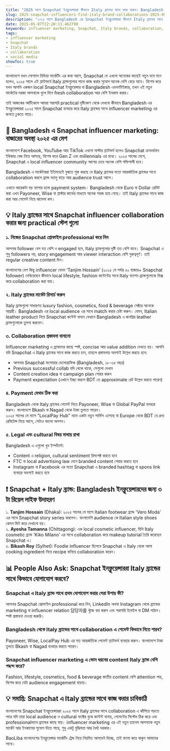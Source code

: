 ```yaml
---
title: "2025 সালে Snapchat ইনফ্লুয়েন্সাররা কীভাবে Italy ব্র্যান্ডের সাথে কাজ করবে: Bangladesh মার্কেটের জন্য গাইড"
slug: 2025-snapchat-influencers-find-italy-brand-collaborations-2025-05-07
description: "২০২৫ সালে Bangladesh এর Snapchat ইনফ্লুয়েন্সাররা কীভাবে Italy ব্র্যান্ডের সাথে কলাবরেশন করবে, কীভাবে influencer marketing কাজে লাগাতে হবে, এবং কোন স্পেসিফিক টিপস ও পেমেন্ট মেথড ফলো করতে হবে–সবকিছু বিস্তারিত।"
date: 2025-05-07T22:20:11.462790
keywords: influencer marketing, Snapchat, Italy brands, collaboration, social media
tags:
- influencer marketing
- Snapchat
- Italy brands
- collaboration
- social media
showToc: true
---
```


বাংলাদেশে যখন সোশ্যাল মিডিয়া মার্কেটিং এর কথা আসে, Snapchat যে এখনো অনেকের কাছেই নতুন বলে মনে হলেও, ২০২৫ সালে এই প্ল্যাটফর্মে Italy ব্র্যান্ডগুলোর সাথে কাজ করার সুযোগ অনেক বেশি বেড়ে যাবে। বিশেষ করে যখন আপনি একজন local Snapchat ইনফ্লুয়েন্সার বা Bangladesh এডভার্টাইজার, তখন এই নতুন মার্কেটের দরজা আপনাকে খুলে দিবে fresh collaboration আর বেশি ইনকাম করার। 

তাই আজকের আর্টিকেলে আমরা সরাসরি practical দৃষ্টিকোণ থেকে দেখবো কীভাবে Bangladesh এর ইনফ্লুয়েন্সাররা ২০২৫ সালে Snapchat ব্যবহার করে Italy ব্র্যান্ডের সাথে influencer marketing এর জগতে ঢুকতে পারে। 

## 📢 Bangladesh এ Snapchat influencer marketing: বাজারের অবস্থা ২০২৫ এর মেপ

বাংলাদেশে Facebook, YouTube আর TikTok এখনো মাস্টার প্ল্যাটফর্ম হলেও Snapchat ক্রমবর্ধমান ইউজার বেজ নিয়ে আসছে, বিশেষ করে Gen Z এবং millennials এর মধ্যে। ২০২৫ সালের মেপে, Snapchat এ local influencer community আগের চেয়ে অনেক বেশি শক্তিশালী হবে।  

Bangladesh এ মার্কেটাররা ইতিমধ্যেই বুঝতে শুরু করছে যে Italy ব্র্যান্ডের মতো আন্তর্জাতিক ব্র্যান্ডের সাথে collaboration করলে ব্র্যান্ড ভ্যালু বাড়ে আর audience trust আসে।  

এখানে আরেকটা বড় ব্যাপার হলো payment system। Bangladesh থেকে Euro বা Dollar রেমিট করা এখন Payoneer, Wise বা প্লাস্টার কার্ডের মাধ্যমে অনেক সহজ হয়ে গেছে। তাই Italy ব্র্যান্ডের সাথে কাজ করা আর পেমেন্ট নিয়ে ঝামেলা কম।  

## 💡 Italy ব্র্যান্ডের সাথে Snapchat influencer collaboration করার জন্য practical স্টেপ গুলো

### ১. নিজের Snapchat প্রোফাইল professional করে নিন

আপনার follower বেস যত বেশি ও engaged হবে, Italy ব্র্যান্ডগুলোর দৃষ্টি তত বেশি যাবে। Snapchat এ শুধু followers নয়, story engagement আর viewer interaction বেশি গুরুত্বপূর্ণ। তাই regular creative content দিন।  

বাংলাদেশের বেশ কিছু influencer যেমন ‘Tanjim Hossain’ (২০২৫ মে পর্যন্ত ৫০ হাজার+ Snapchat follower) দেখিয়েছেন কীভাবে local lifestyle, fashion কন্টেন্টের সাথে Italy ফ্যাশন ব্র্যান্ডগুলোকে মিক্স করে collaboration করা যায়।  

### ২. Italy ব্র্যান্ডের মার্কেট রিসার্চ করুন

Italy ব্র্যান্ডগুলো সাধারণত luxury fashion, cosmetics, food & beverage সেক্টরে অনেকে আগ্রহী। Bangladesh এর local audience এর সাথে match করার চেষ্টা করুন। যেমন, Italian leather product নিয়ে Snapchat কন্টেন্ট বানান যেখানে Bangladesh এ জনপ্রিয় leather ব্র্যান্ডগুলোকে তুলনা করবেন।  

### ৩. Collaboration প্রস্তাবনা বানানো

Influencer marketing এ ব্র্যান্ডদের কাছে স্পষ্ট, concise আর value addition দেখতে হয়। আপনি যদি Snapchat এ Italy ব্র্যান্ডের সাথে কাজ করতে চান, তাহলে প্রস্তাবনায় অবশ্যই উল্লেখ করতে হবে:  
- আপনার Snapchat ফলোয়ার ডেমোগ্রাফিক (Bangladesh, ১৮-৩৫ বছর)  
- Previous successful collab যদি থেকে থাকে, সেগুলো দেখান  
- Content creation idea বা campaign plan শেয়ার করুন  
- Payment expectation (এখানে ইচ্ছা করলে BDT তে approximate রেট উল্লেখ করতে পারেন)  

### ৪. Payment মেথড ঠিক করা

Bangladesh থেকে Italy ব্র্যান্ডের পেমেন্ট নিতে Payoneer, Wise বা Global PayPal ব্যবহার করুন। বাংলাদেশে Bkash বা Nagad থেকে টাকা তুলতে পারেন।  
২০২৫ সালের মে মাসে "LocalPay Hub" নামে একটা নতুন সার্ভিস এসেছে যা Europe থেকে BDT তে দ্রুত রেমিটেন্স নিয়ে আসে, সেটাও ভালো অপশন।  

### ৫. Legal এবং cultural বিষয় মাথায় রাখা

Bangladesh এ এগুলো খুব ইম্পর্ট্যান্ট:  
- Content এ religion, cultural sentiment রিসপেক্ট করতে হবে  
- FTC বা local advertising law মেনে branded content শেয়ার করতে হবে  
- Instagram বা Facebook এর মতো Snapchat এ branded hashtag বা spons link ব্যবহার অবশ্যই করতে হবে  

## ❗ Snapchat + Italy ব্র্যান্ড: Bangladesh ইনফ্লুয়েন্সারদের জন্য ৩ টা রিয়েল লাইফ উদাহরণ  

১. **Tanjim Hossain** (Dhaka): ২০২৫ সালের মে মাসে Italian footwear ব্র্যান্ড 'Vero Moda' এর সাথে Snapchat story series করলেন। বাংলাদেশি audience কে Italian style shoes কেমন ফিট করে দেখানো হয়।  
২. **Ayesha Tamanna** (Chittagong): এক local cosmetic influencer, যিনি Italy cosmetic ব্র্যান্ড ‘Kiko Milano’ এর সাথে collaboration করে makeup tutorial তৈরি করেছেন Snapchat এ।  
৩. **Bikash Roy** (Sylhet): Foodie influencer হিসেবে Snapchat এ Italy থেকে আসা cooking ingredient নিয়ে recipe বানিয়ে collaboration করেন।  

## 📊 People Also Ask: Snapchat ইনফ্লুয়েন্সাররা Italy ব্র্যান্ডের সাথে কিভাবে যোগাযোগ করবে?

### Snapchat এ Italy ব্র্যান্ড সাথে প্রথম যোগাযোগ করার সেরা উপায় কী?

আপনার Snapchat প্রোফাইল professional করে নিন, LinkedIn অথবা Instagram থেকে ব্র্যান্ডের marketing বা influencer relation 담당자를 খুঁজে বার করুন এবং সরাসরি ইমেইল বা DM পাঠান। স্পষ্ট প্রস্তাবনা দেওয়া জরুরি।

### Bangladesh থেকে Italy ব্র্যান্ডের সাথে collaboration এ পেমেন্ট কিভাবে নিতে পারব?

Payoneer, Wise, LocalPay Hub এর মত আন্তর্জাতিক পেমেন্ট প্ল্যাটফর্ম ব্যবহার করুন। বাংলাদেশে টাকা তুলতে Bkash বা Nagad ব্যবহার করতে পারেন।

### Snapchat influencer marketing এ কোন ধরনের content Italy ব্র্যান্ড বেশি পছন্দ করে?

Fashion, lifestyle, cosmetics, food & beverage জাতীয় content বেশি attention পায়, বিশেষ করে যেটা audience engagement বাড়ায়।

## 💡 সমাপ্তি: Snapchat এ Italy ব্র্যান্ডের সাথে কাজ করার চাবিকাঠি

বাংলাদেশের Snapchat ইনফ্লুয়েন্সাররা ২০২৫ সালে Italy ব্র্যান্ডের সাথে collaboration এ ঝাঁপিয়ে পড়তে পারে যদি তারা local audience ও cultural ফ্যাক্টর বুঝে কন্টেন্ট বানায়, পেমেন্টের সিস্টেম ঠিক করে এবং professionalভাবে ব্র্যান্ডের কাছে যায়। influencer marketing এর এই নতুন চ্যানেল আপনাকে নতুন মার্কেট আর ইনকামের সুযোগ দিতে পারে, শুধু একটু বুদ্ধিমত্তা আর ধৈর্য্য দরকার। 

BaoLiba বাংলাদেশের ইনফ্লুয়েন্সার মার্কেটিং ট্রেন্ড নিয়ে নিয়মিত আপডেট দিচ্ছে, তাই ফলো করে থাকুন আমাদের সাথে।